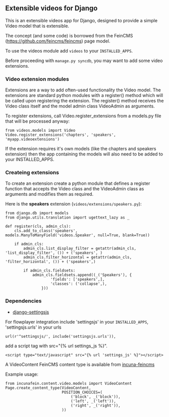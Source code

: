 ## Extensible videos for Django

This is an extensible videos app for Django, designed to provide a simple Video model that is extensible.

The concept (and some code) is borrowed from the FeinCMS (https://github.com/feincms/feincms) page model.

To use the videos module add `videos` to your `INSTALLED_APPS`.

Before proceeding with `manage.py syncdb`, you may want to add some video extensions.


### Video extension modules

Extensions are a way to add often-used functionality the Video model. The extensions are standard python modules with a register() method which will be called upon registering the extension. The register() method receives the Video class itself and the model admin class VideoAdmin as arguments.

To register extensions, call Video.register_extensions from a models.py file that will be processed anyway:

    from videos.models import Video
    Video.register_extensions('chapters', 'speakers', 'myapp.videoextensions')

If the extension requires it's own models (like the chapters and speakers extension) then the app containing the models will also need to be added to your INSTALLED_APPS.

### Createing extensions

To create an extension create a python module that defines a register function that accepts the Video class and the VideoAdmin class as arguments and modifies them as required.

Here is the **speakers** extension (`videos/extensions/speakers.py`):

    from django.db import models
    from django.utils.translation import ugettext_lazy as _

    def register(cls, admin_cls):
        cls.add_to_class('speakers', models.ManyToManyField('videos.Speaker', null=True, blank=True))

        if admin_cls:
            admin_cls.list_display_filter = getattr(admin_cls, 'list_display_filter', ()) + ('speakers', )
            admin_cls.filter_horizontal = getattr(admin_cls, 'filter_horizontal', ()) + ('speakers',)

            if admin_cls.fieldsets:
                admin_cls.fieldsets.append((_('Speakers'), {
                        'fields': ['speakers',],
                        'classes': ('collapse',),
                    }))


### Dependencies

* [django-settingsjs](https://github.com/incuna/django-settingsjs)

For flowplayer integration include 'settingsjs' in your `INSTALLED_APPS`, 
'settingsjs.urls' in your urls

    url(r'^settingsjs/', include('settingsjs.urls')),

add a script tag with src="{% url settings_js %}".

    <script type="text/javascript" src="{% url 'settings_js' %}"></script>


A VideoContent FeinCMS content type is available from [incuna-feincms](https://github.com/incuna/incuna-feincms)

Example usage: 

    from incunafein.content.video.models import VideoContent
    Page.create_content_type(VideoContent, 
                             POSITION_CHOICES=(
                                 ('block', _('block')),
                                 ('left', _('left')),
                                 ('right', _('right')),
                             ))
